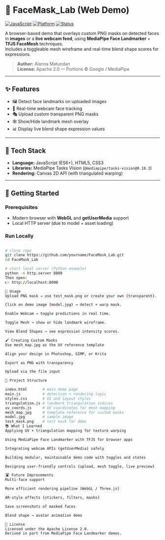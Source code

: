 # 🥽 FaceMask_Lab (Web Demo)

[![JavaScript](https://img.shields.io/badge/JavaScript-ES6+-yellow.svg)]()
[![Platform](https://img.shields.io/badge/Platform-Web%20Browser-blue.svg)]()
[![Status](https://img.shields.io/badge/Status-Active-brightgreen.svg)]()

A browser-based demo that overlays custom PNG masks on detected faces in **images** or a **live webcam feed**, using **MediaPipe Face Landmarker** + **TFJS FaceMesh** techniques.  
Includes a toggleable mesh wireframe and real-time blend shape scores for expressions.  

> **Author:** Alanna Matundan  
> **License:** Apache 2.0 — Portions © Google / MediaPipe  

---

## ✨ Features
- 🖼️ Detect face landmarks on uploaded images  
- 🎥 Real-time webcam face tracking  
- 🎭 Upload custom transparent PNG masks  
- 🕸️ Show/Hide landmark mesh overlay  
- 📊 Display live blend shape expression values  

---

## 🧰 Tech Stack
- **Language:** JavaScript (ES6+), HTML5, CSS3  
- **Libraries:** MediaPipe Tasks Vision (`@mediapipe/tasks-vision@0.10.3`)  
- **Rendering:** Canvas 2D API (with triangulated warping)  

---

## 🚀 Getting Started
### Prerequisites
- Modern browser with **WebGL** and **getUserMedia** support  
- Local HTTP server (due to model + asset loading)  

### Run Locally
```bash

# clone repo
git clone https://github.com/yourname/FaceMask_Lab.git
cd FaceMask_Lab

# start local server (Python example)
python -m http.server 8000
Then open:
👉 http://localhost:8000

📖 Usage
Upload PNG mask → use test_mask.png or create your own (transparent).

Click on demo image (model.jpg) → detect + warp mask.

Enable Webcam → toggle predictions in real time.

Toggle Mesh → show or hide landmark wireframe.

View Blend Shapes → see expression intensity scores.

🖌️ Creating Custom Masks
Use mesh_map.jpg as the UV reference template

Align your design in Photoshop, GIMP, or Krita

Export as PNG with transparency

Upload via the file input

🧱 Project Structure

index.html       # main demo page
main.js          # detection + rendering logic
styles.css       # UI and layout styles
triangulation.js # landmark triangulation indices
uv_coords.js     # UV coordinates for mesh mapping
mesh_map.jpg     # template reference for custom masks
model.jpg        # sample image
test_mask.png    # test mask for demo
📚 What I Learned
Applying UV + triangulation mapping for texture warping

Using MediaPipe Face Landmarker with TFJS for browser apps

Integrating webcam APIs (getUserMedia) safely

Building modular, maintainable demo code with toggles and states

Designing user-friendly controls (upload, mesh toggle, live preview)

🛣️ Future Improvements
Multi-face support

More efficient rendering pipeline (WebGL / Three.js)

AR-style effects (stickers, filters, masks)

Save screenshots of masked faces

Blend shape → avatar animation demo

📜 License
Licensed under the Apache License 2.0.
Derived in part from MediaPipe Face Landmarker demos.
